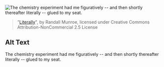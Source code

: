 ![The chemistry experiment had me figuratively -- and then shortly thereafter literally -- glued to my seat.](https://imgs.xkcd.com/comics/literally.png)
> "[Literally](https://xkcd.com/725/)", by Randall Munroe, licensed under Creative Commons Attribution-NonCommercial 2.5 License

## Alt Text
The chemistry experiment had me figuratively -- and then shortly thereafter literally -- glued to my seat.
